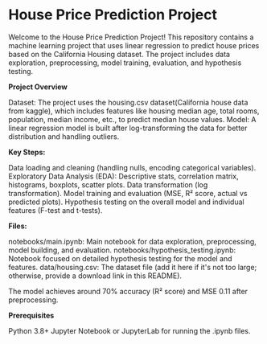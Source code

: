 # **House Price Prediction Project**

Welcome to the House Price Prediction Project! This repository contains a machine learning project that uses linear regression to predict house prices based on the California Housing dataset. The project includes data exploration, preprocessing, model training, evaluation, and hypothesis testing.

**Project Overview**

Dataset: The project uses the housing.csv dataset(California house data from kaggle), which includes features like housing median age, total rooms, population, median income, etc., to predict median house values.
Model: A linear regression model is built after log-transforming the data for better distribution and handling outliers.

**Key Steps:**

Data loading and cleaning (handling nulls, encoding categorical variables).
Exploratory Data Analysis (EDA): Descriptive stats, correlation matrix, histograms, boxplots, scatter plots.
Data transformation (log transformation).
Model training and evaluation (MSE, R² score, actual vs predicted plots).
Hypothesis testing on the overall model and individual features (F-test and t-tests).


**Files:**

notebooks/main.ipynb: Main notebook for data exploration, preprocessing, model building, and evaluation.
notebooks/hypothesis_testing.ipynb: Notebook focused on detailed hypothesis testing for the model and features.
data/housing.csv: The dataset file (add it here if it's not too large; otherwise, provide a download link in this README).



The model achieves around 70% accuracy (R² score) and MSE 0.11 after preprocessing.

**Prerequisites**

Python 3.8+
Jupyter Notebook or JupyterLab for running the .ipynb files.

